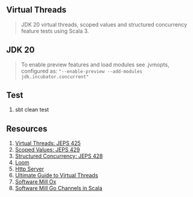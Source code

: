 Virtual Threads
---------------
>JDK 20 virtual threads, scoped values and structured concurrency feature tests using Scala 3.

JDK 20
------
>To enable preview features and load modules see .jvmopts, configured
>as: ```"--enable-preview --add-modules jdk.incubator.concurrent"```

Test
----
1. sbt clean test

Resources
---------
1. [Virtual Threads: JEPS 425](openjdk.org/jeps/425)
2. [Scoped Values: JEPS 429](https://openjdk.org/jeps/429)
3. [Structured Concurrency: JEPS 428](openjdk.org/jeps/428)
4. [Loom](www.marcobehler.com/guides/java-project-loom)
5. [Http Server](https://github.com/objektwerks/http.server)
6. [Ultimate Guide to Virtual Threads](https://blog.rockthejvm.com/ultimate-guide-to-java-virtual-threads/)
7. [Software Mill Ox](https://softwaremill.com/prototype-loom-based-concurrency-api-for-scala/)
8. [Software Mill Go Channels in Scala](https://softwaremill.com/go-like-channels-using-project-loom-and-scala/)
